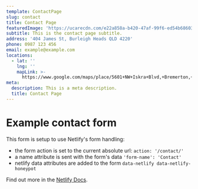 ```yaml
---
template: ContactPage
slug: contact
title: Contact Page
featuredImage: 'https://ucarecdn.com/e22a858a-b420-47af-99f6-ed54b6860333/'
subtitle: This is the contact page subtitle.
address: '404 James St, Burleigh Heads QLD 4220'
phone: 0987 123 456
email: example@example.com
locations:
  - lat: ''
    lng: ''
    mapLink: >-
      https://www.google.com/maps/place/5601+NW+Iskra+Blvd,+Bremerton,+WA+98312/@47.6271915,-122.7272166,17z/data=!3m1!4b1!4m5!3m4!1s0x5490306727b93899:0x49421dc2dbb9ff62!8m2!3d47.6271879!4d-122.725028
meta:
  description: This is a meta description.
  title: Contact Page
---
```


# Example contact form

This form is setup to use Netlify's form handling:

- the form action is set to the current absolute url: `action: '/contact/'`
- a name attribute is sent with the form's data `'form-name': 'Contact'`
- netlify data attributes are added to the form `data-netlify data-netlify-honeypot`

Find out more in the [Netlify Docs](https://www.netlify.com/docs/form-handling/).
